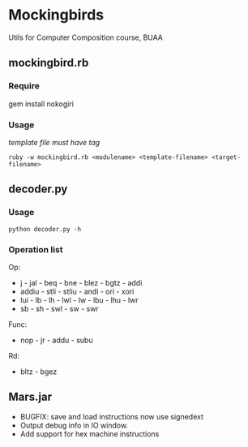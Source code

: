 # Mockingbirds
Utils for Computer Composition course, BUAA

## mockingbird.rb

### Require

gem install nokogiri

### Usage

*template file must have <appear> tag*

`ruby -w mockingbird.rb <modulename> <template-filename> <target-filename>`

## decoder.py

### Usage
`python decoder.py -h`

### Operation list

Op:
- j - jal - beq - bne - blez - bgtz - addi
- addiu - stli - stliu - andi - ori - xori
- lui - lb - lh - lwl - lw - lbu - lhu - lwr
- sb - sh - swl - sw - swr 

Func:
- nop - jr - addu - subu

Rd:
- bltz - bgez

## Mars.jar
- BUGFIX: save and load instructions now use signedext
- Output debug info in IO window.
- Add support for hex machine instructions

